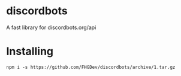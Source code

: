 # discordbots

A fast library for discordbots.org/api

# Installing

`
npm i -s https://github.com/FHGDev/discordbots/archive/1.tar.gz
`
